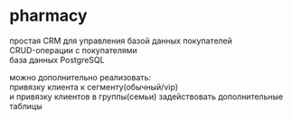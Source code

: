 # pharmacy

простая CRM для управления базой данных покупателей <br>
CRUD-операции с покупателями <br>
база данных PostgreSQL <br>

можно дополнительно реализовать:<br>
привязку клиента к сегменту(обычный/vip)<br>
и привязку клиентов в группы(семьи) задействовать дополнительные таблицы<br>

